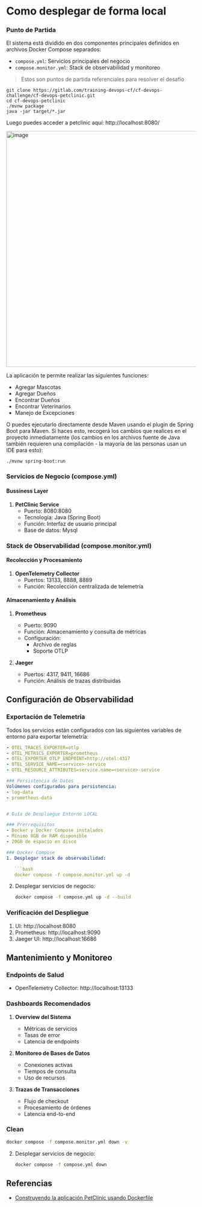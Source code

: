 # Como desplegar de forma local

### Punto de Partida 
El sistema está dividido en dos componentes principales definidos en archivos Docker Compose separados:
- `compose.yml`: Servicios principales del negocio
- `compose.monitor.yml`: Stack de observabilidad y monitoreo

> Estos son puntos de partida referenciales para resolver el desafío

```
git clone https://gitlab.com/training-devops-cf/cf-devops-challenge/cf-devops-petclinic.git
cd cf-devops-petclinic
./mvnw package
java -jar target/*.jar
```

Luego puedes acceder a petclinic aquí: http://localhost:8080/

<img width="625" alt="image" src="https://user-images.githubusercontent.com/313480/179161406-54a28200-d52e-411f-bfbe-463cf64b64b3.png">

La aplicación te permite realizar las siguientes funciones:

- Agregar Mascotas
- Agregar Dueños
- Encontrar Dueños
- Encontrar Veterinarios
- Manejo de Excepciones

O puedes ejecutarlo directamente desde Maven usando el plugin de Spring Boot para Maven. Si haces esto, recogerá los cambios que realices en el proyecto inmediatamente (los cambios en los archivos fuente de Java también requieren una compilación - la mayoría de las personas usan un IDE para esto):

```
./mvnw spring-boot:run
```

### Servicios de Negocio (compose.yml)

#### Bussiness Layer
1. **PetClinic Service**
   - Puerto: 8080:8080
   - Tecnología: Java (Spring Boot)
   - Función: Interfaz de usuario principal
   - Base de datos: Mysql

### Stack de Observabilidad (compose.monitor.yml)

#### Recolección y Procesamiento
1. **OpenTelemetry Collector**
   - Puertos: 13133, 8888, 8889
   - Función: Recolección centralizada de telemetría

#### Almacenamiento y Análisis
1. **Prometheus**
   - Puerto: 9090
   - Función: Almacenamiento y consulta de métricas
   - Configuración: 
     - Archivo de reglas
     - Soporte OTLP

2. **Jaeger**
   - Puertos: 4317, 9411, 16686
   - Función: Análisis de trazas distribuidas

## Configuración de Observabilidad

### Exportación de Telemetría
Todos los servicios están configurados con las siguientes variables de entorno para exportar telemetría:
```yaml
- OTEL_TRACES_EXPORTER=otlp
- OTEL_METRICS_EXPORTER=prometheus
- OTEL_EXPORTER_OTLP_ENDPOINT=http://otel:4317
- OTEL_SERVICE_NAME=<service>-service
- OTEL_RESOURCE_ATTRIBUTES=service.name=<service>-service

### Persistencia de Datos
Volúmenes configurados para persistencia:
- log-data
- prometheus-data


# Guía de Despliegue Entorno LOCAL

### Prerrequisitos
- Docker y Docker Compose instalados
- Mínimo 8GB de RAM disponible
- 20GB de espacio en disco

### Docker Compose
1. Desplegar stack de observabilidad:

   ```bash
   docker compose -f compose.monitor.yml up -d
   ```

2. Desplegar servicios de negocio:
   ```bash
   docker compose -f compose.yml up -d --build
   ```


### Verificación del Despliegue
1. UI: http://localhost:8080
2. Prometheus: http://localhost:9090
3. Jaeger UI: http://localhost:16686

## Mantenimiento y Monitoreo

### Endpoints de Salud
- OpenTelemetry Collector: http://localhost:13133


### Dashboards Recomendados
1. **Overview del Sistema**
   - Métricas de servicios
   - Tasas de error
   - Latencia de endpoints

2. **Monitoreo de Bases de Datos**
   - Conexiones activas
   - Tiempos de consulta
   - Uso de recursos

3. **Trazas de Transacciones**
   - Flujo de checkout
   - Procesamiento de órdenes
   - Latencia end-to-end

### Clean

   ```bash
   docker compose -f compose.monitor.yml down -v
   ```

2. Desplegar servicios de negocio:
   ```bash
   docker compose -f compose.yml down
   ```


## Referencias

- [Construyendo la aplicación PetClinic usando Dockerfile](https://docs.docker.com/language/java/build-images/)
